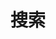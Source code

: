 ---
title: "搜索"
slug: "search"
layout: "search"
hidden: true
sitemap:
    disable: true
noindex: true
outputs:
    - html
    - json
menu:
    main:
        weight: 10
        params: 
            icon: search
---
